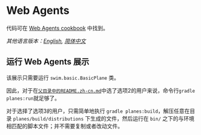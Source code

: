 # Web Agents

代码可在 [Web Agents cookbook](https://swim.dev/tutorials/web-agents/) 中找到。

*其他语言版本：[English](README.md), [简体中文](README.zh-cn.md)*

## 运行 Web Agents 展示

该展示只需要运行 `swim.basic.BasicPlane` 类。

因此，对于在[`父目录中的README.zh-cn.md`](../README.zh-cn.md)中选了选项2的用户来说，命令行`gradle planes:run`就足够了。

对于选择了选项3的用户，只需简单地执行 `gradle planes:build`，解压任意在目录 `planes/build/distributions` 下生成的文件，然后运行在 `bin/` 之下的与环境相匹配的脚本文件；并不需要复制或者改动文件。